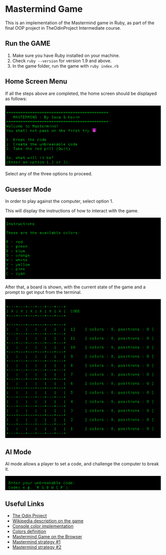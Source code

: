 # Mastermind Game
This is an implementation of the Mastermind game in Ruby, as part of the final OOP project in TheOdinProject Intermediate course.

## Run the GAME

1. Make sure you have Ruby installed on your machine.
2. Check `ruby --version` for version 1.9 and above.
3. In the game folder, run the game with `ruby index.rb`

## Home Screen Menu
If all the steps above are completed, the home screen should be displayed as follows:

![HomeScreen](./screenshots/homescreen.png)

Select any of the three options to proceed.

## Guesser Mode

In order to play against the computer, select option 1.

This will display the instructions of how to interact with the game.

![Guesser](./screenshots/instructions.png)

After that, a board is shown, with the current state of the game and a prompt to get input from the terminal.

![Board](./screenshots/board.png)



## AI Mode

AI mode allows a player to set a code, and challenge the computer to break it.

![AI](./screenshots/code.png)

## Useful Links
- [The Odin Project](https://www.theodinproject.com/courses/ruby-programming/lessons/oop)
- [Wikipedia description on the game](http://en.wikipedia.org/wiki/Mastermind_(board_game))
- [Console color implementation](https://stackoverflow.com/questions/1489183/colorized-ruby-output)
- [Colors definition](https://misc.flogisoft.com/bash/tip_colors_and_formatting)
- [Mastermind Game on the Browser](http://www.webgamesonline.com/mastermind/index.php)
- [Mastermind strategy #1](https://www.youtube.com/watch?v=XX5TlB6xT3M)
- [Mastermind strategy #2](https://www.youtube.com/watch?v=BTVt1OKp7v0)

